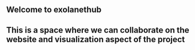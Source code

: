 ## Welcome to exolanethub
## This is a space where we can collaborate on the website and visualization aspect of the project



